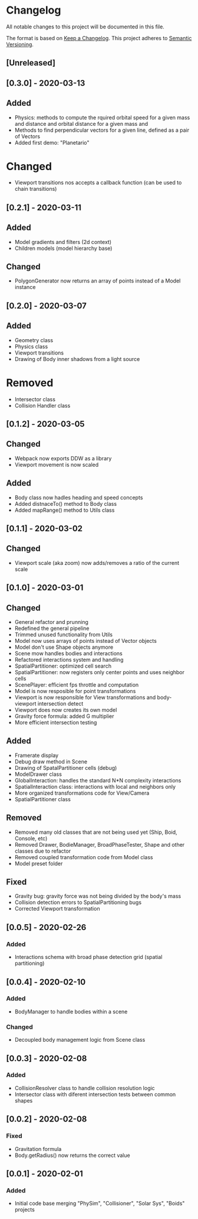 # Changelog

All notable changes to this project will be documented in this file.

The format is based on [Keep a Changelog](https://keepachangelog.com/en/1.0.0/).
This project adheres to [Semantic Versioning](https://semver.org/spec/v2.0.0.html).

## [Unreleased]

## [0.3.0] - 2020-03-13

## Added

- Physics: methods to compute the rquired orbital speed for a given mass and distance and orbital distance for a given mass and
- Methods to find perpendicular vectors for a given line, defined as a pair of Vectors
- Added first demo: "Planetario"

# Changed

- Viewport transitions nos accepts a callback function (can be used to chain transitions)


## [0.2.1] - 2020-03-11

## Added

- Model gradients and filters (2d context)
- Children models (model hierarchy base)

## Changed

- PolygonGenerator now returns an array of points instead of a Model instance


## [0.2.0] - 2020-03-07

## Added

- Geometry class
- Physics class
- Viewport transitions
- Drawing of Body inner shadows from a light source

# Removed

- Intersector class
- Collision Handler class


## [0.1.2] - 2020-03-05

## Changed

- Webpack now exports DDW as a library
- Viewport movement is now scaled

## Added

- Body class now hadles heading and speed concepts
- Added distnaceTo() method to Body class
- Added mapRange() method to Utils class


## [0.1.1] - 2020-03-02

## Changed

- Viewport scale (aka zoom) now adds/removes a ratio of the current scale


## [0.1.0] - 2020-03-01

## Changed

- General refactor and prunning
- Redefined the general pipeline
- Trimmed unused functionality from Utils
- Model now uses arrays of points instead of Vector objects
- Model don't use Shape objects anymore
- Scene mow handles bodies and interactions
- Refactored interactions system and handling
- SpatialPartitioner: optimized cell search
- SpatialPartitioner: now registers only center points and uses neighbor cells
- ScenePlayer: efficient fps throttle and computation
- Model is now resposible for point transformations
- Viewport is now responsible for View transformations and body-viewport intersection detect
- Viewport does now creates its own model
- Gravity force formula: added G multiplier
- More efficient intersection testing

## Added

- Framerate display
- Debug draw method in Scene
- Drawing of SpatalPartitioner cells (debug)
- ModelDrawer class
- GlobalInteraction: handles the standard N*N complexity interactions
- SpatialInteraction class: interactions with local and neighbors only
- More organized transformations code for View/Camera
- SpatialPartitioner class

## Removed

- Removed many old classes that are not being used yet (Ship, Boid, Console, etc)
- Removed Drawer, BodieManager, BroadPhaseTester, Shape and other classes due to refactor
- Removed coupled transformation code from Model class
- Model preset folder

## Fixed

- Gravity bug: gravity force was not being divided by the body's mass
- Collision detection errors to SpatialPartitioning bugs
- Corrected Viewport transformation


## [0.0.5] - 2020-02-26

### Added

- Interactions schema with broad phase detection grid (spatial partitioning)

## [0.0.4] - 2020-02-10

### Added

- BodyManager to handle bodies within a scene

### Changed

- Decoupled body management logic from Scene class


## [0.0.3] - 2020-02-08

### Added

- CollisionResolver class to handle collision resolution logic
- Intersector class with diferent intersection tests between common shapes

## [0.0.2] - 2020-02-08

### Fixed

- Gravitation formula
- Body.getRadius() now returns the correct value

## [0.0.1] - 2020-02-01

### Added

- Initial code base merging "PhySim", "Collisioner", "Solar Sys", "Boids" projects
